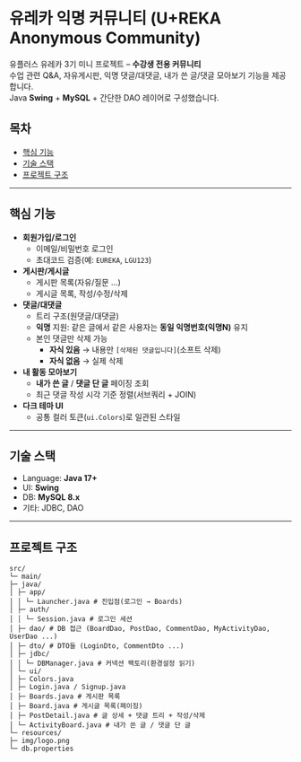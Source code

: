 # 유레카 익명 커뮤니티 (U+REKA Anonymous Community)

유플러스 유레카 3기 미니 프로젝트 – **수강생 전용 커뮤니티**  
수업 관련 Q&A, 자유게시판, 익명 댓글/대댓글, 내가 쓴 글/댓글 모아보기 기능을 제공합니다.  
Java **Swing** + **MySQL** + 간단한 DAO 레이어로 구성했습니다.

## 목차
- [핵심 기능](#핵심-기능)
- [기술 스택](#기술-스택)
- [프로젝트 구조](#프로젝트-구조)

---

## 핵심 기능

- **회원가입/로그인**
  - 이메일/비밀번호 로그인
  - 초대코드 검증(예: `EUREKA`, `LGU123`)
- **게시판/게시글**
  - 게시판 목록(자유/질문 …)
  - 게시글 목록, 작성/수정/삭제
- **댓글/대댓글**
  - 트리 구조(원댓글/대댓글)
  - **익명** 지원: 같은 글에서 같은 사용자는 **동일 익명번호(익명N)** 유지
  - 본인 댓글만 삭제 가능  
    - **자식 있음** → 내용만 `[삭제된 댓글입니다]`(소프트 삭제)  
    - **자식 없음** → 실제 삭제
- **내 활동 모아보기**
  - **내가 쓴 글** / **댓글 단 글** 페이징 조회
  - 최근 댓글 작성 시각 기준 정렬(서브쿼리 + JOIN)
- **다크 테마 UI**
  - 공통 컬러 토큰(`ui.Colors`)로 일관된 스타일

---
## 기술 스택

- Language: **Java 17+**
- UI: **Swing**
- DB: **MySQL 8.x**
- 기타: JDBC, DAO

---

## 프로젝트 구조
```
src/
└─ main/
├─ java/
│ ├─ app/
│ │ └─ Launcher.java # 진입점(로그인 → Boards)
│ ├─ auth/
│ │ └─ Session.java # 로그인 세션
│ ├─ dao/ # DB 접근 (BoardDao, PostDao, CommentDao, MyActivityDao, UserDao ...)
│ ├─ dto/ # DTO들 (LoginDto, CommentDto ...)
│ ├─ jdbc/
│ │ └─ DBManager.java # 커넥션 팩토리(환경설정 읽기)
│ └─ ui/
│ ├─ Colors.java
│ ├─ Login.java / Signup.java
│ ├─ Boards.java # 게시판 목록
│ ├─ Board.java # 게시글 목록(페이징)
│ ├─ PostDetail.java # 글 상세 + 댓글 트리 + 작성/삭제
│ └─ ActivityBoard.java # 내가 쓴 글 / 댓글 단 글
└─ resources/
├─ img/logo.png
└─ db.properties
```

